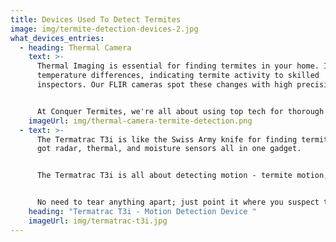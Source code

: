 ```yaml
---
title: Devices Used To Detect Termites
image: img/termite-detection-devices-2.jpg
what_devices_entries:
  - heading: Thermal Camera
    text: >-
      Thermal Imaging is essential for finding termites in your home. It detects
      temperature differences, indicating termite activity to skilled
      inspectors. Our FLIR cameras spot these changes with high precision.


      At Conquer Termites, we're all about using top tech for thorough inspections. That's why our inspectors all carry a FLIR Thermal Imaging camera. With us, you're getting an expert inspector armed with a camera that can help reveal what's going on in your home.
    imageUrl: img/thermal-camera-termite-detection.png
  - text: >-
      The Termatrac T3i is like the Swiss Army knife for finding termites. It's
      got radar, thermal, and moisture sensors all in one gadget.


      The Termatrac T3i is all about detecting motion - termite motion, that is. Think of it as a high-tech bug detector. Using its radar technology, it can sense even the tiniest movements of termites through walls, floors, you name it. 


      No need to tear anything apart; just point it where you suspect these critters might be hiding, and it tells you if there's something moving. It's a handy tool for anyone trying to catch those sneaky termites without the mess.
    heading: "Termatrac T3i - Motion Detection Device "
    imageUrl: img/termatrac-t3i.jpg
---
```

